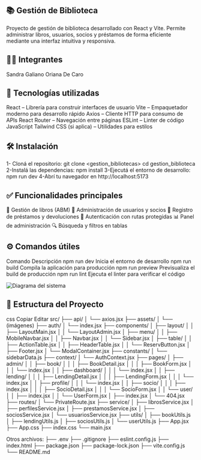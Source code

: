 ## 📚 Gestión de Biblioteca

Proyecto de gestión de biblioteca desarrollado con React y Vite. Permite administrar libros, usuarios, socios y préstamos de forma eficiente mediante una interfaz intuitiva y responsiva.

## 👩‍💻 Integrantes

Sandra Galiano
Oriana De Caro

## 🚀 Tecnologías utilizadas

React – Librería para construir interfaces de usuario
Vite – Empaquetador moderno para desarrollo rápido
Axios – Cliente HTTP para consumo de APIs
React Router – Navegación entre páginas
ESLint – Linter de código JavaScript
Tailwind CSS (si aplica) – Utilidades para estilos

## 🛠️ Instalación

1- Cloná el repositorio:
git clone <gestion_bibliotecas>
cd gestion_biblioteca
2-Instalá las dependencias:
npm install
3-Ejecutá el entorno de desarrollo:
npm run dev
4-Abrí tu navegador en http://localhost:5173

## ✅ Funcionalidades principales

📖 Gestión de libros (ABM)
👥 Administración de usuarios y socios
📆 Registro de préstamos y devoluciones
🔐 Autenticación con rutas protegidas
📊 Panel de administración
🔍 Búsqueda y filtros en tablas

## ⚙️ Comandos útiles

Comando Descripción
npm run dev Inicia el entorno de desarrollo
npm run build Compila la aplicación para producción
npm run preview Previsualiza el build de producción
npm run lint Ejecuta el linter para verificar el código

![Diagrama del sistema](./diagrama.png)

## 📁 Estructura del Proyecto

css
Copiar
Editar
src/
├── api/
│ └── axios.jsx
├── assets/
│ └── (imágenes)
├── auth/
│ └── index.jsx
├── components/
│ ├── layout/
│ │ ├── LayoutMain.jsx
│ │ └── LayoutAdmin.jsx
│ ├── menu/
│ │ ├── MobileNavbar.jsx
│ │ ├── Navbar.jsx
│ │ └── Sidebar.jsx
│ ├── table/
│ │ ├── ActionTable.jsx
│ │ ├── HeaderTable.jsx
│ │ └── ReservButton.jsx
│ ├── Footer.jsx
│ └── ModalContainer.jsx
├── constants/
│ └── sidebarData.js
├── context/
│ └── AuthContext.jsx
├── pages/
│ ├── admin/
│ │ ├── book/
│ │ │ ├── BookDetail.jsx
│ │ │ ├── BookForm.jsx
│ │ │ └── index.jsx
│ │ ├── dashboard/
│ │ │ └── index.jsx
│ │ ├── lending/
│ │ │ ├── LendingDetail.jsx
│ │ │ ├── LendingForm.jsx
│ │ │ └── index.jsx
│ │ ├── profile/
│ │ │ └── index.jsx
│ │ ├── socio/
│ │ │ ├── index.jsx
│ │ │ ├── SocioDetail.jsx
│ │ │ └── SocioForm.jsx
│ │ └── user/
│ │ ├── index.jsx
│ │ └── UserForm.jsx
│ ├── index.jsx
│ └── 404.jsx
├── routes/
│ └── PrivateRoute.jsx
├── service/
│ ├── librosService.jsx
│ ├── perfilesService.jsx
│ ├── prestamosService.jsx
│ ├── sociosService.jsx
│ └── usuariosService.jsx
├── utils/
│ ├── bookUtils.js
│ ├── lendingUtils.js
│ ├── sociosUtils.js
│ └── userUtils.js
├── App.jsx
├── App.css
├── index.css
└── main.jsx

Otros archivos:
├── .env
├── .gitignore
├── eslint.config.js
├── index.html
├── package.json
├── package-lock.json
├── vite.config.js
└── README.md
